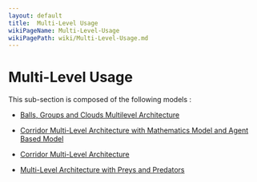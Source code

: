 ```yaml
---
layout: default
title:  Multi-Level Usage
wikiPageName: Multi-Level-Usage
wikiPagePath: wiki/Multi-Level-Usage.md
---
```


# Multi-Level Usage

This sub-section is composed of the following models :

* [Balls, Groups and Clouds Multilevel Architecture](references#Multi-LevelUsageBalls,GroupsandClouds)

* [Corridor Multi-Level Architecture with Mathematics Model and Agent Based Model](references#Multi-LevelUsageCorridor(HybridvsABM))

* [Corridor Multi-Level Architecture](references#Multi-LevelUsageCorridor)

* [Multi-Level Architecture with Preys and Predators](references#Multi-LevelUsagePredators,PreysandShelters)

